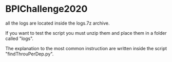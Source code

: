 # BPIChallenge2020
all the logs are located inside the logs.7z archive.

If you want to test the script you must unzip them and place them in a folder called "logs".

The explanation to the most common instruction are written inside the script "findThrouPerDep.py".